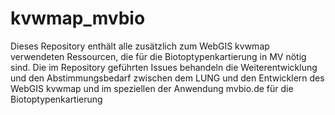 # kvwmap_mvbio
Dieses Repository enthält alle zusätzlich zum WebGIS kvwmap verwendeten Ressourcen, die für die Biotoptypenkartierung in MV nötig sind. Die im Repository geführten Issues behandeln die Weiterentwicklung und den Abstimmungsbedarf zwischen dem LUNG und den Entwicklern des WebGIS kvwmap und im speziellen der Anwendung mvbio.de für die Biotoptypenkartierung

